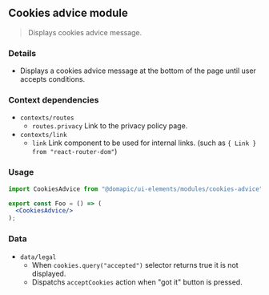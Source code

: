 ## Cookies advice module

> Displays cookies advice message.

### Details

* Displays a cookies advice message at the bottom of the page until user accepts conditions.

### Context dependencies

* `contexts/routes`
  * `routes.privacy` Link to the privacy policy page.
* `contexts/link`
  * `link` Link component to be used for internal links. (such as `{ Link } from "react-router-dom"`)

### Usage

```jsx
import CookiesAdvice from "@domapic/ui-elements/modules/cookies-advice"

export const Foo = () => (
  <CookiesAdvice/>
);
```

### Data

* `data/legal`
  * When `cookies.query("accepted")` selector returns true it is not displayed.
  * Dispatchs `acceptCookies` action when "got it" button is pressed.
